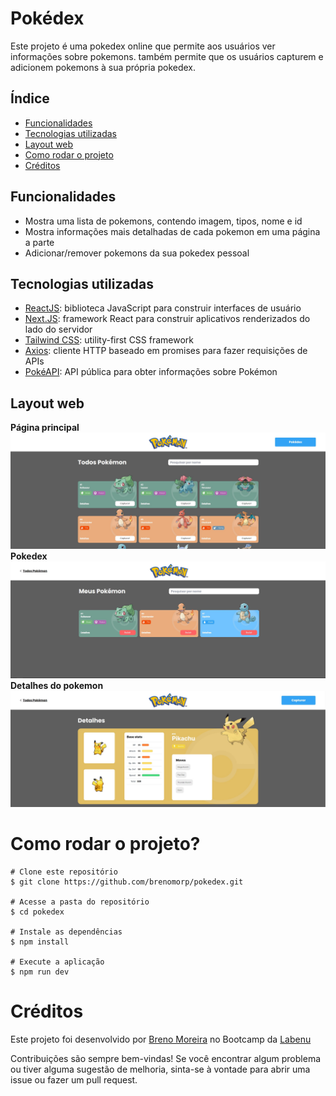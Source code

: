 # Pokédex

Este projeto é uma pokedex online que permite aos usuários ver informações sobre pokemons. também permite que os usuários capturem e adicionem pokemons à sua própria pokedex.

## Índice

- <a href="#funcionalidades">Funcionalidades</a>
- <a href="#tecnologias-utilizadas">Tecnologias utilizadas</a>
- <a href="#layout-web">Layout web</a>
- <a href="#como-rodar-o-projeto">Como rodar o projeto</a>
- <a href="#créditos">Créditos</a>

## <a name="#funcionalidades"></a>Funcionalidades

- Mostra uma lista de pokemons, contendo imagem, tipos, nome e id
- Mostra informações mais detalhadas de cada pokemon em uma página a parte
- Adicionar/remover pokemons da sua pokedex pessoal

## Tecnologias utilizadas

- [ReactJS](https://react.dev/): biblioteca JavaScript para construir interfaces de usuário
- [Next.JS](https://nextjs.org/): framework React para construir aplicativos renderizados do lado do servidor
- [Tailwind CSS](https://tailwindcss.com/): utility-first CSS framework
- [Axios](https://axios-http.com/docs/intro): cliente HTTP baseado em promises para fazer requisições de APIs
- [PokéAPI](https://pokeapi.co/): API pública para obter informações sobre Pokémon

## Layout web

**Página principal**
<img src='./pokedex/public/images/web1.jpg'></img>
**Pokedex**
<img src='./pokedex/public/images/web2.jpg'></img>
**Detalhes do pokemon**
<img src='./pokedex/public/images/web3.jpg'></img>

# Como rodar o projeto?

```
# Clone este repositório
$ git clone https://github.com/brenomorp/pokedex.git

# Acesse a pasta do repositório
$ cd pokedex

# Instale as dependências
$ npm install

# Execute a aplicação
$ npm run dev
```

# Créditos

Este projeto foi desenvolvido por [Breno Moreira](https://www.linkedin.com/in/brenomorp/) no Bootcamp da [Labenu](https://www.labenu.com.br/)

Contribuições são sempre bem-vindas! Se você encontrar algum problema ou tiver alguma sugestão de melhoria, sinta-se à vontade para abrir uma issue ou fazer um pull request.
